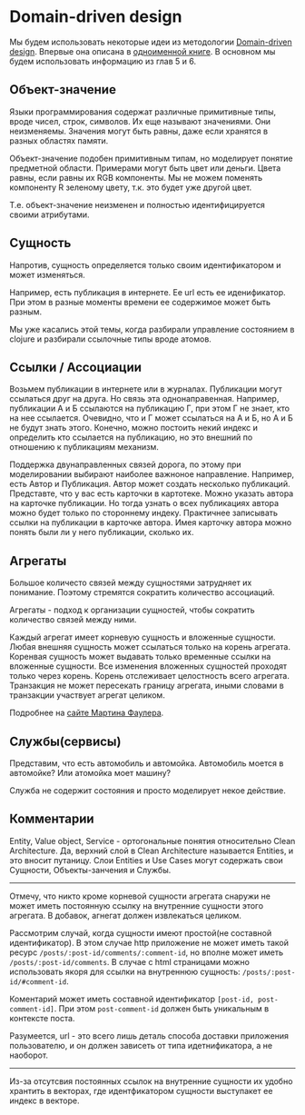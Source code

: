 # Domain-driven design

Мы будем использовать некоторые идеи из методологии [Domain-driven design](https://ru.wikipedia.org/wiki/Проблемно-ориентированное_проектирование).
Впервые она описана в [одноименной книге](https://www.ozon.ru/context/detail/id/5497184/).
В основном мы будем использовать информацию из глав 5 и 6.

## Объект-значение

Языки программирования содержат различные примитивные типы, вроде чисел, строк, символов.
Их еще называют значениями. Они неизменяемы. Значения могут быть равны, даже если хранятся
в разных областях памяти.

Объект-значение подобен примитивным типам, но моделирует понятие предметной области.
Примерами могут быть цвет или деньги. Цвета равны, если равны их RGB компоненты.
Мы не можем поменять компоненту R зеленому цвету, т.к. это будет уже другой цвет.

Т.е. объект-значение неизменен и полностью идентифицируется своими атрибутами.

## Сущность

Напротив, сущность определяется только своим идентификатором и может изменяться.

Например, есть публикация в интернете. Ее url есть ее иденификатор. При этом в разные моменты времени
ее содержимое может быть разным.

Мы уже касались этой темы, когда разбирали управление состоянием в clojure и разбирали ссылочные
типы вроде атомов.

## Ссылки / Ассоциации

Возьмем публикации в интернете или в журналах. Публикации могут ссылаться друг на друга.
Но связь эта однонаправенная. Например, публикации А и Б ссылаются на публикацию Г,
при этом Г не знает, кто на нее ссылается. Очевидно, что и Г может ссылаться на А и Б, но
А и Б не будут знать этого. Конечно, можно постоить некий индекс и определить кто ссылается
на публикацию, но это внешний по отношению к публикациям механизм.

Поддержка двунаправленных связей дорога, по этому при моделировании выбирают наиболее важноное
направление. Например, есть Автор и Публикация. Автор может создать несколько публикаций.
Представте, что у вас есть карточки в картотеке. Можно указать автора на карточке публикации.
Но тогда узнать о всех публикациях автора можно будет только по стороннему индеку.
Практичнее записывать ссылки на публикации в карточке автора. Имея карточку автора можно
понять были ли у него публикации, сколько их.

## Агрегаты

Большое количесто связей между сущностями затрудняет их понимание. Поэтому стремятся сократить
количество ассоциаций.

Агрегаты - подход к организации сущностей, чтобы сократить количество связей между ними.

Каждый агрегат имеет корневую сущность и вложенные сущности.
Любая внешняя сущность может ссылаться только на корень агрегата.
Коренвая сущность может выдавать только временные ссылки на вложенные сущности.
Все изменения вложенных сущностей проходят только через корень.
Корень отслеживает целостность всего агрегата.
Транзакция не может пересекать границу агрегата, иными словами в транзакции участвует агрегат целиком.

Подробнее на [сайте Мартина Фаулера](https://martinfowler.com/bliki/DDD_Aggregate.html).

## Службы(сервисы)

Представим, что есть автомобиль и автомойка.
Автомобиль моется в автомойке? Или атомойка моет машину?

Служба не содержит состояния и просто моделирует некое действие.


## Комментарии

Entity, Value object, Service - ортогональные понятия относительно Clean Architecture.
Да, верхний слой в Clean Architecture называется Entities, и это вносит путаницу.
Слои Entities и Use Cases могут содержать свои Сущности, Объекты-занчения и Службы.

***

Отмечу, что никто кроме корневой сущности агрегата снаружи не может иметь постоянную ссылку на
внутренние сущности этого агрегата. В добавок, агнегат должен извлекаться целиком.

Рассмотрим случай, когда сущности имеют простой(не составной идентификатор).
В этом случае http приложение не может иметь такой ресурс `/posts/:post-id/comments/:comment-id`,
но вполне может иметь `/posts/:post-id/comments`.
В случае с html страницами можно использовать якоря для ссылки на внутреннюю сущность:
`/posts/:post-id/#comment-id`.

Коментарий может иметь составной идентификатор `[post-id, post-comment-id]`.
При этом `post-comment-id` должен быть уникальным в контексте поста.

Разумеется, url - это всего лишь деталь способа доставки приложения пользователю,
и он должен зависеть от типа идетнификатора, а не наоборот.

***

Из-за отсутсвия постоянных ссылок на внутренние сущности их удобно хрантить в векторах,
где идентфикатором сущности выступакет ее индекс в векторе.
